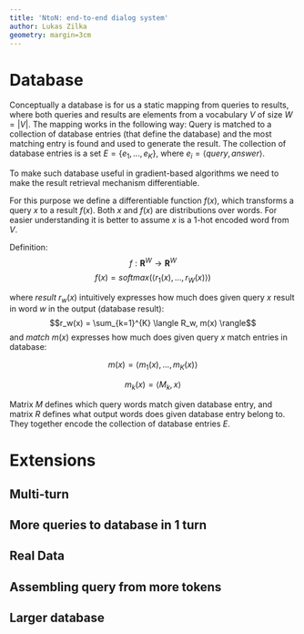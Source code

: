 ```yaml
---
title: 'NtoN: end-to-end dialog system'
author: Lukas Zilka
geometry: margin=3cm
---
```


# Database

Conceptually a database is for us a static mapping from queries to results, where
both queries and results are elements from a vocabulary $V$ of size $W = |V|$.
The mapping works in the following way: Query is matched to a collection 
of database entries (that define the database) and the most matching entry 
is found and used to generate the result.
The collection of database entries is a set $E=\{e_1, ..., e_K\}$, 
where $e_i = \langle query, answer \rangle$.

To make such database useful in gradient-based algorithms we need to make the 
result retrieval mechanism differentiable.

For this purpose we define a differentiable function $f(x)$, which transforms a
query $x$ to a result $f(x)$. Both $x$ and $f(x)$ are distributions over words. 
For easier understanding it is better to assume $x$ is a 1-hot encoded word from $V$.

Definition:
$$f: \mathbf{R}^W \rightarrow \mathbf{R}^W$$
$$f(x) = softmax( \langle r_1(x), ..., r_W(x) \rangle )$$
 
where 
*result* $r_w(x)$ intuitively expresses how much does given query $x$ result in word $w$ in the output (database result):
$$r_w(x) = \sum_{k=1}^{K} \langle R_w, m(x) \rangle$$
and *match* $m(x)$ expresses how much does given query $x$ match entries in database: 

$$m(x) = \langle m_1(x), ..., m_K(x) \rangle$$

$$m_k(x) = \langle M_k, x \rangle$$

Matrix $M$ defines which query words match given database entry, 
and matrix $R$ defines what output words does given database entry belong to.
They together encode the collection of database entries $E$.
    

# Extensions

## Multi-turn

## More queries to database in 1 turn

## Real Data

## Assembling query from more tokens

## Larger database



